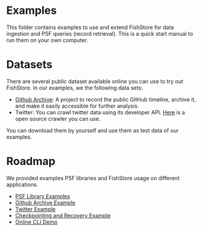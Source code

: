 # Examples
This folder contains examples to use and extend FishStore for data ingestion and PSF queries (record retrieval). This is a quick start manual to run them on your own computer.

# Datasets
There are several public dataset available online you can use to try out FishStore. In our examples, we the following data sets:

- [Github Archive](https://www.gharchive.org/): A project to record the public GitHub timeline, archive it, and make it easily accessible for further analysis.
- Twitter: You can crawl twitter data using its developer API. [Here](https://github.com/bianjiang/tweetf0rm) is a open source crawler you can use.

You can download them by yourself and use them as test data of our examples.

# Roadmap
We provided examples PSF libraries and FishStore usage on different applications.

- [PSF Library Examples](lib_examples)
- [Github Archive Example](github_query-dir)
- [Twitter Example](twitter_query-dir)
- [Checkpointing and Recovery Example](checkpoint_recorvery-dir)
- [Online CLI Demo](online_demo-dir)
